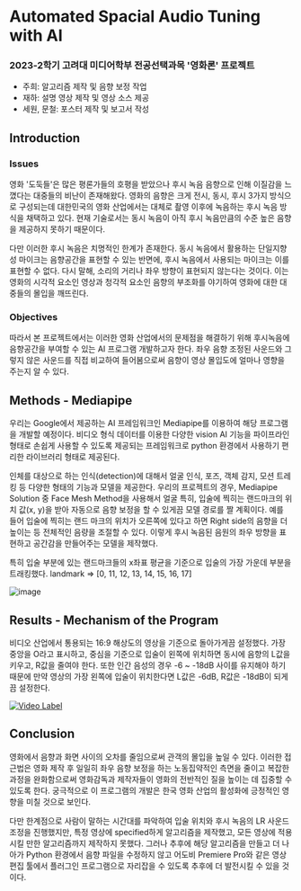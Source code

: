 # Automated Spacial Audio Tuning with AI
### 2023-2학기 고려대 미디어학부 전공선택과목 '영화론' 프로젝트
- 주희: 알고리즘 제작 및 음향 보정 작업
- 재하: 설명 영상 제작 및 영상 소스 제공
- 세원, 문철: 포스터 제작 및 보고서 작성

## Introduction
### Issues
영화 '도둑들'은 많은 평론가들의 호평을 받았으나 후시 녹음 음향으로 인해 이질감을 느꼈다는 대중들의 비난이 존재해왔다. 영화의 음향은 크게 전시, 동시, 후시 3가지 방식으로 구성되는데 대한민국의 영화 산업에서는 대체로 촬영 이후에 녹음하는 후시 녹음 방식을 채택하고 있다. 현재 기술로서는 동시 녹음이 아직 후시 녹음만큼의 수준 높은 음향을 제공하지 못하기 때문이다. 

다만 이러한 후시 녹음은 치명적인 한계가 존재한다. 동시 녹음에서 활용하는 단일지향성 마이크는 음향공간을 표현할 수 있는 반면에, 후시 녹음에서 사용되는 마이크는 이를 표현할 수 없다. 다시 말해, 소리의 거리나 좌우 방향이 표현되지 않는다는 것이다. 이는 영화의 시각적 요소인 영상과 청각적 요소인 음향의 부조화를 야기하여 영화에 대한 대중들의 몰입을 깨뜨린다. 

### Objectives
따라서 본 프로젝트에서는 이러한 영화 산업에서의 문제점을 해결하기 위해 후시녹음에 음향공간을 부여할 수 있는 AI 프로그램 개발하고자 한다. 좌우 음향 조정된 사운드와 그렇지 않은 사운드를 직접 비교하여 들어봄으로써 음향이 영상 몰입도에 얼마나 영향을 주는지 알 수 있다. 

## Methods - Mediapipe
우리는 Google에서 제공하는 AI 프레임워크인 Mediapipe를 이용하여 해당 프로그램을 개발할 예정이다. 비디오 형식 데이터를 이용한 다양한 vision AI 기능을 파이프라인 형태로 손쉽게 사용할 수 있도록 제공되는 프레임워크로 python 환경에서 사용하기 편리한 라이브러리 형태로 제공된다. 

인체를 대상으로 하는 인식(detection)에 대해서 얼굴 인식, 포즈, 객체 감지, 모션 트레킹 등 다양한 형태의 기능과 모델을 제공한다. 우리의 프로젝트의 경우, Mediapipe Solution 중 Face Mesh Method을 사용해서 얼굴 특히, 입술에 찍히는 랜드마크의 위치 값(x, y)을 받아 자동으로 음향 보정을 할 수 있게끔 모델 경로를 짤 계획이다. 예를 들어 입술에 찍히는 랜드 마크의 위치가 오른쪽에 있다고 하면 Right side의 음향을 더 높이는 등 전체적인 음량을 조절할 수 있다. 이렇게 후시 녹음된 음원의 좌우 방향을 표현하고 공간감을 만들어주는 모델을 제작했다.

특히 입술 부분에 있는 랜드마크들의 x좌표 평균을 기준으로 입술의 가장 가운데 부분을 트래킹했다. landmark => [0, 11, 12, 13, 14, 15, 16, 17]

![image](https://github.com/juheechoi01/automated_spacial_audio_tuning/assets/109716683/c95707fb-595b-45e7-ae43-80ce104d53f1)

## Results - Mechanism of the Program
비디오 산업에서 통용되는 16:9 해상도의 영상을 기준으로 돌아가게끔 설정했다. 가장 중앙을 O라고 표시하고, 중심을 기준으로 입술이 왼쪽에 위치하면 동시에 음향의 L값을 키우고, R값을 줄여야 한다. 또한 인간 음성의 경우 -6 ~ -18dB 사이를 유지해야 하기 때문에 만약 영상의 가장 왼쪽에 입술이 위치한다면 L값은 -6dB, R값은 -18dB이 되게끔 설정한다.  

[![Video Label](http://img.youtube.com/vi/eTaSXu5qTQM/0.jpg)](https://www.youtube.com/watch?v=eTaSXu5qTQM)

## Conclusion
영화에서 음향과 화면 사이의 오차를 줄임으로써 관객의 몰입을 높일 수 있다. 이러한 접근법은 영화 제작 후 일일히 좌우 음향 보정을 하는 노동집약적인 측면을 줄이고 복잡한 과정을 완화함으로써 영화감독과 제작자들이 영화의 전반적인 질을 높이는 데 집중할 수 있도록 한다. 궁극적으로 이 프로그램의 개발은 한국 영화 산업의 활성화에 긍정적인 영향을 미칠 것으로 보인다. 

다만 한계점으로 사람이 말하는 시간대를 파악하여 입술 위치와 후시 녹음의 LR 사운드 조정을 진행했지만, 특정 영상에 specified하게 알고리즘을 제작했고, 모든 영상에 적용시킬 만한 알고리즘까지 제작하지 못했다. 그러나 추후에 해당 알고리즘을 만들고 더 나아가 Python 환경에서 음향 파일을 수정하지 않고 어도비 Premiere Pro와 같은 영상 편집 툴에서 플러그인 프로그램으로 자리잡을 수 있도록 추후에 더 발전시킬 수 있을 것이다. 
